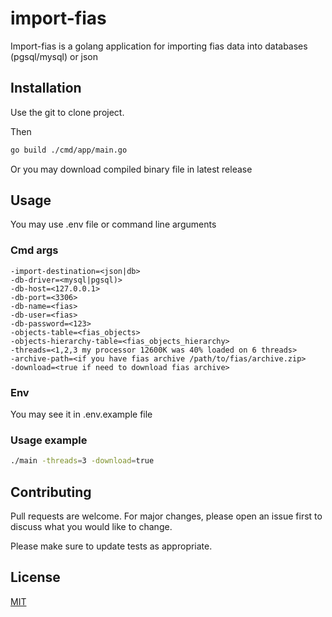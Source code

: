 # import-fias

Import-fias is a golang application for importing fias data into databases (pgsql/mysql) or json

## Installation

Use the git to clone project.

Then
```bash
go build ./cmd/app/main.go
```
Or you may download compiled binary file in latest release


## Usage

You may use .env file or command line arguments

### Cmd args

```
-import-destination=<json|db>
-db-driver=<mysql|pgsql)>
-db-host=<127.0.0.1>
-db-port=<3306>
-db-name=<fias>
-db-user=<fias>
-db-password=<123>
-objects-table=<fias_objects>
-objects-hierarchy-table=<fias_objects_hierarchy>
-threads=<1,2,3 my processor 12600K was 40% loaded on 6 threads>
-archive-path=<if you have fias archive /path/to/fias/archive.zip>
-download=<true if need to download fias archive>
```

### Env

You may see it in .env.example file

### Usage example

```bash
./main -threads=3 -download=true
```

## Contributing

Pull requests are welcome. For major changes, please open an issue first
to discuss what you would like to change.

Please make sure to update tests as appropriate.

## License

[MIT](https://choosealicense.com/licenses/mit/)